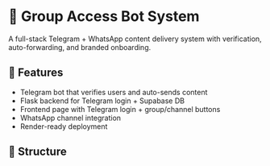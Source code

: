 # 🚀 Group Access Bot System

A full-stack Telegram + WhatsApp content delivery system with verification, auto-forwarding, and branded onboarding.

## 🔧 Features

- Telegram bot that verifies users and auto-sends content
- Flask backend for Telegram login + Supabase DB
- Frontend page with Telegram login + group/channel buttons
- WhatsApp channel integration
- Render-ready deployment

## 📁 Structure

